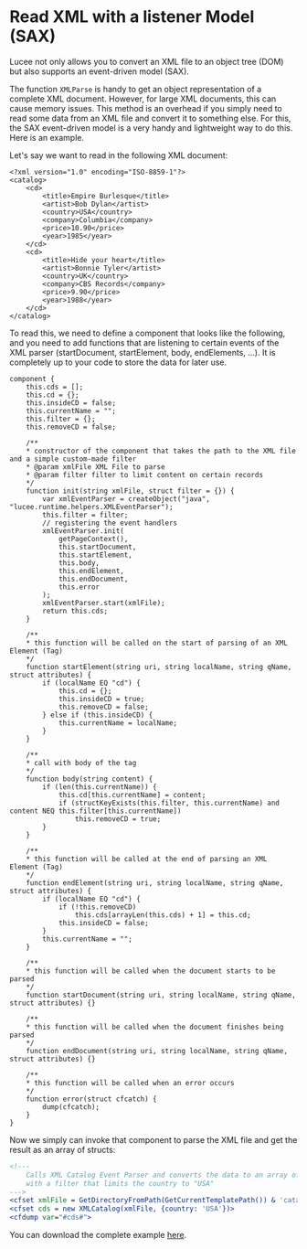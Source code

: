 <!--
{
  "title": "Read XML with a listener Model (SAX)",
  "id": "read-xml-with-a-listener-model-sax",
  "menuTitle": "Read XML using SAX",
  "description": "Lucee not only allows you to convert an XML file to an object tree (DOM) but also supports an event-driven model (SAX).",
  "keywords": [
    "XML",
    "SAX",
    "XML Parsing",
    "Event Driven",
    "XML Event Parsing",
    "XML to Struct"
  ]
}
-->
# Read XML with a listener Model (SAX)

Lucee not only allows you to convert an XML file to an object tree (DOM) but also supports an event-driven model (SAX).

The function `XMLParse` is handy to get an object representation of a complete XML document. However, for large XML documents, this can cause memory issues. This method is an overhead if you simply need to read some data from an XML file and convert it to something else. For this, the SAX event-driven model is a very handy and lightweight way to do this. Here is an example.

Let's say we want to read in the following XML document:

```lucee
<?xml version="1.0" encoding="ISO-8859-1"?>
<catalog>
    <cd>
        <title>Empire Burlesque</title>
        <artist>Bob Dylan</artist>
        <country>USA</country>
        <company>Columbia</company>
        <price>10.90</price>
        <year>1985</year>
    </cd>
    <cd>
        <title>Hide your heart</title>
        <artist>Bonnie Tyler</artist>
        <country>UK</country>
        <company>CBS Records</company>
        <price>9.90</price>
        <year>1988</year>
    </cd>
</catalog>
```

To read this, we need to define a component that looks like the following, and you need to add functions that are listening to certain events of the XML parser (startDocument, startElement, body, endElements, ...). It is completely up to your code to store the data for later use.

```cfs
component {
    this.cds = [];
    this.cd = {};
    this.insideCD = false;
    this.currentName = "";
    this.filter = {};
    this.removeCD = false;

    /**
    * constructor of the component that takes the path to the XML file and a simple custom-made filter
    * @param xmlFile XML File to parse
    * @param filter filter to limit content on certain records
    */
    function init(string xmlFile, struct filter = {}) {
        var xmlEventParser = createObject("java", "lucee.runtime.helpers.XMLEventParser");
        this.filter = filter;
        // registering the event handlers
        xmlEventParser.init(
            getPageContext(),
            this.startDocument,
            this.startElement,
            this.body,
            this.endElement,
            this.endDocument,
            this.error
        );
        xmlEventParser.start(xmlFile);
        return this.cds;
    }

    /**
    * this function will be called on the start of parsing of an XML Element (Tag)
    */
    function startElement(string uri, string localName, string qName, struct attributes) {
        if (localName EQ "cd") {
            this.cd = {};
            this.insideCD = true;
            this.removeCD = false;
        } else if (this.insideCD) {
            this.currentName = localName;
        }
    }

    /**
    * call with body of the tag
    */
    function body(string content) {
        if (len(this.currentName)) {
            this.cd[this.currentName] = content;
            if (structKeyExists(this.filter, this.currentName) and content NEQ this.filter[this.currentName])
                this.removeCD = true;
        }
    }

    /**
    * this function will be called at the end of parsing an XML Element (Tag)
    */
    function endElement(string uri, string localName, string qName, struct attributes) {
        if (localName EQ "cd") {
            if (!this.removeCD)
                this.cds[arrayLen(this.cds) + 1] = this.cd;
            this.insideCD = false;
        }
        this.currentName = "";
    }

    /**
    * this function will be called when the document starts to be parsed
    */
    function startDocument(string uri, string localName, string qName, struct attributes) {}

    /**
    * this function will be called when the document finishes being parsed
    */
    function endDocument(string uri, string localName, string qName, struct attributes) {}

    /**
    * this function will be called when an error occurs
    */
    function error(struct cfcatch) {
        dump(cfcatch);
    }
}
```

Now we simply can invoke that component to parse the XML file and get the result as an array of structs:

```coldfusion
<!---
    Calls XML Catalog Event Parser and converts the data to an array of structs
    with a filter that limits the country to "USA"
--->
<cfset xmlFile = GetDirectoryFromPath(GetCurrentTemplatePath()) & 'catalog.xml'>
<cfset cds = new XMLCatalog(xmlFile, {country: 'USA'})>
<cfdump var="#cds#">
```

You can download the complete example [here](https://bitbucket.org/lucee/lucee/downloads/lucee-sax-example.zip).